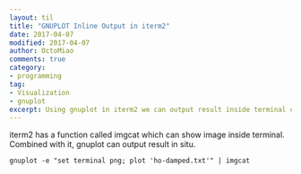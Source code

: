 ```yaml
---
layout: til
title: "GNUPLOT Inline Output in iterm2"
date: 2017-04-07
modified: 2017-04-07
author: OctoMiao
comments: true
category:
- programming
tag:
- Visualization
- gnuplot
excerpt: Using gnuplot in iterm2 we can output result inside terminal combined with imgcat
---
```


iterm2 has a function called imgcat which can show image inside terminal. Combined with it, gnuplot can output result in situ.

```
gnuplot -e "set terminal png; plot 'ho-damped.txt'" | imgcat
```
